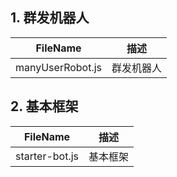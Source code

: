 ## 1. 群发机器人

| FileName            | 描述 |
| ---                 | ---         |
| manyUserRobot.js | 群发机器人 | |

## 2. 基本框架


| FileName            | 描述 |
| ---                 | ---         |
| starter-bot.js | 基本框架 | |
